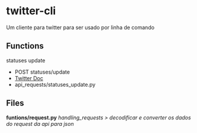 # twitter-cli
Um cliente para twitter para ser usado por linha de comando

## Functions
statuses update
 - POST statuses/update
 - [Twitter Doc](https://developer.twitter.com/en/docs/tweets/post-and-engage/api-reference/post-statuses-update)
 - api_requests/statuses_update.py

## Files
**funtions/request.py**
_handling_requests > decodificar e converter os dados do request da api para json_